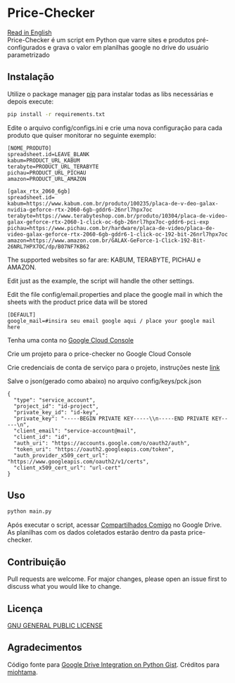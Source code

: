 # Price-Checker

[Read in English](https://github.com/lukeSkywallk/price-checker/blob/develop/README.md)\
Price-Checker é um script em Python que varre sites e produtos pré-configurados e grava o valor em planilhas google no drive do usuário parametrizado

## Instalação
Utilize o package manager [pip](https://pip.pypa.io/en/stable/) para instalar todas as libs necessárias e depois execute:
```bash
pip install -r requirements.txt
```

Edite o arquivo config/configs.ini e crie uma nova configuração para cada produto que quiser monitorar no seguinte exemplo:

```
[NOME_PRODUTO]
spreadsheet.id=LEAVE_BLANK
kabum=PRODUCT_URL_KABUM
terabyte=PRODUCT_URL_TERABYTE
pichau=PRODUCT_URL_PICHAU
amazon=PRODUCT_URL_AMAZON

```
```
[galax_rtx_2060_6gb]
spreadsheet.id=
kabum=https://www.kabum.com.br/produto/100235/placa-de-v-deo-galax-nvidia-geforce-rtx-2060-6gb-gddr6-26nrl7hpx7oc
terabyte=https://www.terabyteshop.com.br/produto/10304/placa-de-video-galax-geforce-rtx-2060-1-click-oc-6gb-26nrl7hpx7oc-gddr6-pci-exp
pichau=https://www.pichau.com.br/hardware/placa-de-video/placa-de-video-galax-geforce-rtx-2060-6gb-gddr6-1-click-oc-192-bit-26nrl7hpx7oc
amazon=https://www.amazon.com.br/GALAX-GeForce-1-Click-192-Bit-26NRL7HPX7OC/dp/B07NF7KB62

```

The supported websites so far are: KABUM, TERABYTE, PICHAU e AMAZON.

Edit just as the example, the script will handle the other settings.

Edit the file config/email.properties and place the google mail in which the sheets with the product price data will be stored
```
[DEFAULT]
google_mail=#insira seu email google aqui / place your google mail here
```

Tenha uma conta no [Google Cloud Console](https://console.cloud.google.com)

Crie um projeto para o price-checker no Google Cloud Console

Crie credenciais de conta de serviço para o projeto, instruções neste [link](https://cloud.google.com/iam/docs/creating-managing-service-account-keys)

Salve o json(gerado como abaixo) no arquivo config/keys/pck.json
```
{
  "type": "service_account",
  "project_id": "id-project",
  "private_key_id": "id-key",
  "private_key": "-----BEGIN PRIVATE KEY-----\\n-----END PRIVATE KEY-----\n",
  "client_email": "service-account@mail",
  "client_id": "id",
  "auth_uri": "https://accounts.google.com/o/oauth2/auth",
  "token_uri": "https://oauth2.googleapis.com/token",
  "auth_provider_x509_cert_url": "https://www.googleapis.com/oauth2/v1/certs",
  "client_x509_cert_url": "url-cert"
}
```
## Uso

```bash
python main.py
```

Após executar o script, acessar [Compartilhados Comigo](https://drive.google.com/drive/shared-with-me) no Google Drive. As planilhas com os dados coletados estarão dentro da pasta price-checker.

## Contribuição
Pull requests are welcome. For major changes, please open an issue first to discuss what you would like to change.

## Licença
[GNU GENERAL PUBLIC LICENSE](https://www.gnu.org/)

## Agradecimentos
Código fonte para [Google Drive Integration on Python Gist](https://gist.github.com/miohtama/f988a5a83a301dd27469). Créditos para [miohtama](https://gist.github.com/miohtama).